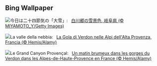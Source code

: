 ## Bing Wallpaper
![](https://www.bing.com/th?id=OHR.Taisetsu2023_JA-JP8835846835_UHD.jpg&w=1000)今日は二十四節気の「大雪」:&nbsp;&ensp;[白川郷の雪景色, 岐阜県 (© MIYAMOTO_Y/Getty Images)](https://www.bing.com/th?id=OHR.Taisetsu2023_JA-JP8835846835_UHD.jpg)
<br><br/>
![](https://www.bing.com/th?id=OHR.GrandCanyonVerdon_IT-IT8379623747_UHD.jpg&w=1000)La valle della nebbia:&nbsp;&ensp;[La Gola di Verdon nelle Alpi dell'Alta Provenza, Francia (© Hemis/Alamy)](https://www.bing.com/th?id=OHR.GrandCanyonVerdon_IT-IT8379623747_UHD.jpg)
<br><br/>
![](https://www.bing.com/th?id=OHR.GrandCanyonVerdon_FR-FR3724391714_UHD.jpg&w=1000)Le Grand Canyon Provençal:&nbsp;&ensp;[Un matin brumeux dans les gorges du Verdon dans les Alpes-de-Haute-Provence en France (© Hemis/Alamy)](https://www.bing.com/th?id=OHR.GrandCanyonVerdon_FR-FR3724391714_UHD.jpg)
<br><br/>
